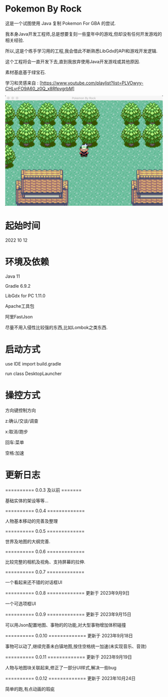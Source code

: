 # Pokemon By Rock

这是一个试图使用 Java 复制 Pokemon For GBA 的尝试.

我本身Java开发工程师,总是想要复刻一些童年中的游戏,但却没有任何开发游戏的相关经验.

所以,这是个练手学习用的工程,我会借此不断熟悉LibGdx的API和游戏开发逻辑.

这个工程将会一直开发下去,直到我放弃使用Java开发游戏或其他原因.

素材基底基于绿宝石.

学习和灵感来自 : [https://www.youtube.com/playlist?list=PLVOwyy-CHLyrFO9A60_z0Q_x8RfpvgrbM]

![image of the program](https://raw.githubusercontent.com/Rock-Ayl/Rock-Ayl-File.github.io/main/theme.png)

# 起始时间 

2022 10 12

# 环境及依赖

Java 11


Gradle 6.9.2


LibGdx for PC 1.11.0


Apache工具包


阿里FastJson


尽量不用入侵性比较强的东西,比如Lombok之类东西.

# 启动方式

use IDE import build.gradle

run class DesktopLauncher

# 操控方式

方向键控制方向

z:确认/交谈/调查

x:取消/跑步

回车:菜单

空格:加速

# 更新日志

========== 0.0.3 及以前 =======

基础实体的架设等等...

========== 0.0.4 =============

人物基本移动的完善及整理

========== 0.0.5 =============

世界及地图的大纲完善.

========== 0.0.6 =============

比较完整的相机及视角、支持屏幕的拉伸.

========== 0.0.7 =============

一个看起来还不错的对话框UI

========== 0.0.8 ============= 更新于 2023年9月9日

一个可选项框UI

========== 0.0.9 ============= 更新于 2023年9月15日

可以用Json配置地图、事物的的功能,对大型事物增加体积碰撞

========== 0.0.10 ============= 更新于 2023年9月18日

事物可以动了,继续完善未白镇地图,按住空格统一加速(未实现音乐、音效)

========== 0.0.11 ============= 更新于 2023年9月19日

人物与地图块关联起来,修正了一部分UI样式,解决一些bug

========== 0.0.12 ============= 更新于 2023年10月24日

简单的跑,有点动画的瑕疵